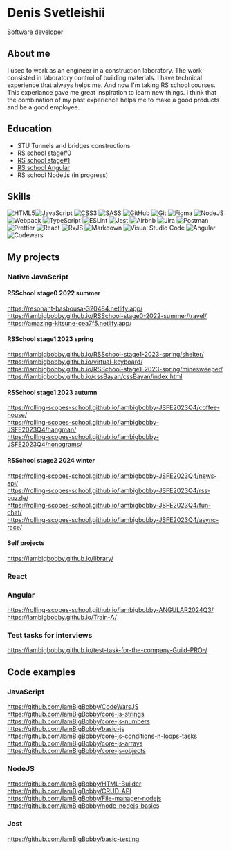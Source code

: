 # Denis Svetleishii
Software developer  
## About me
I used to work as an engineer in a construction laboratory. The work consisted in laboratory control of building materials. I have technical experience that always helps me. And now I'm taking RS school courses. This experiance gave me great inspiration to learn new things. I think that the combination of my past experience helps me to make a good products and be a good employee.

## Education  
* STU Tunnels and bridges constructions
* [RS school stage#0](https://app.rs.school/certificate/ake57cyp)
* [RS school stage#1](https://app.rs.school/certificate/llj1px5c)
* [RS school Angular](https://app.rs.school/certificate/fe76rjko)
* RS school NodeJs (in progress)

## Skills  
![HTML5](https://img.shields.io/badge/html5-%23E34F26.svg?style=for-the-badge&logo=html5&logoColor=white)![JavaScript](https://img.shields.io/badge/javascript-%23323330.svg?style=for-the-badge&logo=javascript&logoColor=%23F7DF1E) ![CSS3](https://img.shields.io/badge/css3-%231572B6.svg?style=for-the-badge&logo=css3&logoColor=white) ![SASS](https://img.shields.io/badge/SASS-hotpink.svg?style=for-the-badge&logo=SASS&logoColor=white) ![GitHub](https://img.shields.io/badge/github-%23121011.svg?style=for-the-badge&logo=github&logoColor=white) ![Git](https://img.shields.io/badge/git-%23F05033.svg?style=for-the-badge&logo=git&logoColor=white) ![Figma](https://img.shields.io/badge/figma-%23F24E1E.svg?style=for-the-badge&logo=figma&logoColor=white) ![NodeJS](https://img.shields.io/badge/node.js-6DA55F?style=for-the-badge&logo=node.js&logoColor=white) ![Webpack](https://img.shields.io/badge/webpack-%238DD6F9.svg?style=for-the-badge&logo=webpack&logoColor=black) ![TypeScript](https://img.shields.io/badge/typescript-%23007ACC.svg?style=for-the-badge&logo=typescript&logoColor=white) ![ESLint](https://img.shields.io/badge/ESLint-4B3263?style=for-the-badge&logo=eslint&logoColor=white) ![Jest](https://img.shields.io/badge/-jest-%23C21325?style=for-the-badge&logo=jest&logoColor=white) ![Airbnb](https://img.shields.io/badge/Airbnb-%23ff5a5f.svg?style=for-the-badge&logo=Airbnb&logoColor=white) ![Jira](https://img.shields.io/badge/jira-%230A0FFF.svg?style=for-the-badge&logo=jira&logoColor=white) ![Postman](https://img.shields.io/badge/Postman-FF6C37?style=for-the-badge&logo=postman&logoColor=white) ![Prettier](https://img.shields.io/badge/prettier-%23F7B93E.svg?style=for-the-badge&logo=prettier&logoColor=black) ![React](https://img.shields.io/badge/react-%2320232a.svg?style=for-the-badge&logo=react&logoColor=%2361DAFB) ![RxJS](https://img.shields.io/badge/rxjs-%23B7178C.svg?style=for-the-badge&logo=reactivex&logoColor=white) ![Markdown](https://img.shields.io/badge/markdown-%23000000.svg?style=for-the-badge&logo=markdown&logoColor=white) ![Visual Studio Code](https://img.shields.io/badge/Visual%20Studio%20Code-0078d7.svg?style=for-the-badge&logo=visual-studio-code&logoColor=white) ![Angular](https://img.shields.io/badge/angular-%23DD0031.svg?style=for-the-badge&logo=angular&logoColor=white)  ![Codewars](https://img.shields.io/badge/Codewars-B1361E?style=for-the-badge&logo=codewars&logoColor=grey)

## My projects
### Native JavaScript
#### RSSchool stage0 2022 summer  
https://resonant-basbousa-320484.netlify.app/  
https://iambigbobby.github.io/RSSchool-stage0-2022-summer/travel/  
https://amazing-kitsune-cea7f5.netlify.app/ 
#### RSSchool stage1 2023 spring
https://iambigbobby.github.io/RSSchool-stage1-2023-spring/shelter/  
https://iambigbobby.github.io/virtual-keyboard/  
https://iambigbobby.github.io/RSSchool-stage1-2023-spring/minesweeper/  
https://iambigbobby.github.io/cssBayan/cssBayan/index.html  
#### RSSchool stage1 2023 autumn  
https://rolling-scopes-school.github.io/iambigbobby-JSFE2023Q4/coffee-house/  
https://rolling-scopes-school.github.io/iambigbobby-JSFE2023Q4/hangman/  
https://rolling-scopes-school.github.io/iambigbobby-JSFE2023Q4/nonograms/  
#### RSSchool stage2 2024 winter  
https://rolling-scopes-school.github.io/iambigbobby-JSFE2023Q4/news-api/  
https://rolling-scopes-school.github.io/iambigbobby-JSFE2023Q4/rss-puzzle/  
https://rolling-scopes-school.github.io/iambigbobby-JSFE2023Q4/fun-chat/  
https://rolling-scopes-school.github.io/iambigbobby-JSFE2023Q4/async-race/  
#### Self projects
https://iambigbobby.github.io/library/  
### React
### Angular
https://rolling-scopes-school.github.io/iambigbobby-ANGULAR2024Q3/  
https://iambigbobby.github.io/Train-A/

### Test tasks for interviews  
https://iambigbobby.github.io/test-task-for-the-company-Guild-PRO-/  

## Code examples  
### JavaScript
https://github.com/IamBigBobby/CodeWarsJS  
https://github.com/IamBigBobby/core-js-strings  
https://github.com/IamBigBobby/core-js-numbers  
https://github.com/IamBigBobby/basic-js  
https://github.com/IamBigBobby/core-js-conditions-n-loops-tasks  
https://github.com/IamBigBobby/core-js-arrays  
https://github.com/IamBigBobby/core-js-objects  
### NodeJS  
https://github.com/IamBigBobby/HTML-Builder  
https://github.com/IamBigBobby/CRUD-API  
https://github.com/IamBigBobby/File-manager-nodejs  
https://github.com/IamBigBobby/node-nodejs-basics  
### Jest
https://github.com/IamBigBobby/basic-testing  


